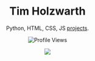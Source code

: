


<h1 align="center">Tim Holzwarth</h1>
<p align="center">Python, HTML, CSS, JS <a href="https://github.com/timhlzwrt?tab=repositories">projects</a>.</p>
  <p align="center">
    <img src="https://komarev.com/ghpvc/?username=timhlzwrt&style=for-the-badge&color=blueviolet" alt="Profile Views">
  </p>
</a>

<p align="center">
  <img src="https://lanyard.cnrad.dev/api/1151845497699565578?borderRadius=20px&animated=true&idleMessage=Tim%20isn%27t%20currently%20doing%20anything" />
  <br />
  <br />
</p>




